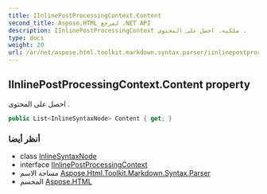 ```yaml
---
title: IInlinePostProcessingContext.Content
second_title: Aspose.HTML لمرجع .NET API
description: IInlinePostProcessingContext ملكية. احصل على المحتوى .
type: docs
weight: 20
url: /ar/net/aspose.html.toolkit.markdown.syntax.parser/iinlinepostprocessingcontext/content/
---
```

## IInlinePostProcessingContext.Content property

احصل على المحتوى .

```csharp
public List<InlineSyntaxNode> Content { get; }
```

### أنظر أيضا

* class [InlineSyntaxNode](../../../aspose.html.toolkit.markdown.syntax/inlinesyntaxnode/)
* interface [IInlinePostProcessingContext](../)
* مساحة الاسم [Aspose.Html.Toolkit.Markdown.Syntax.Parser](../../iinlinepostprocessingcontext/)
* المجسم [Aspose.HTML](../../../)


